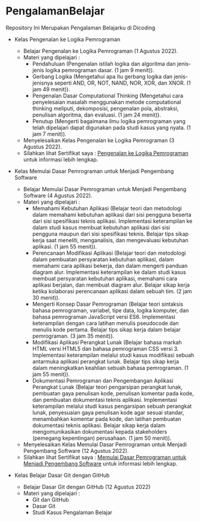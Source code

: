 # PengalamanBelajar
Repository Ini Merupakan Pengalaman Belajarku di Dicoding 

- Kelas Pengenalan ke Logika Pemrograman
  - Belajar Pengenalan ke Logika Pemrograman (1 Agustus 2022).
  - Materi yang dipelajari :
    * Pendahuluan (Pengenalan istilah logika dan algoritma dan jenis-jenis logika pemrograman dasar. (1 jam 9 menit)).
    * Gerbang Logika (Mengetahui apa itu gerbang logika dan jenis-jenisnya seperti AND, OR, NOT, NAND, NOR, XOR, dan XNOR. (1 jam 49 menit)).
    * Pengenalan Dasar Computational Thinking (Mengetahui cara penyelesaian masalah menggunakan metode computational thinking meliputi,
      dekomposisi, pengenalan pola, abstraksi, penulisan algoritma, dan evaluasi. (1 jam 24 menit)).
    * Penutup (Mengerti bagaimana ilmu logika pemrograman yang telah dipelajari dapat digunakan pada studi kasus yang nyata. (1 jam 7 menit)).
  - Menyelesaikan Kelas Pengenalan ke Logika Pemrograman (3 Agustus 2022).
  - Silahkan lihat Sertifikat saya : [Pengenalan ke Logika Pemrograman](https://www.dicoding.com/certificates/1RXYMD5DQXVM) untuk informasi lebih lengkap.

- Kelas Memulai Dasar Pemrograman untuk Menjadi Pengembang Software
  - Belajar Memulai Dasar Pemrograman untuk Menjadi Pengembang Software (4 Agustus 2022).
  - Materi yang dipelajari :
    * Memahami Kebutuhan Aplikasi (Belajar teori dan metodologi dalam memahami kebutuhan aplikasi dari sisi pengguna beserta dari sisi spesifikasi teknis
      aplikasi. Implementasi keterampilan ke dalam studi kasus membuat kebutuhan aplikasi dari sisi pengguna maupun dari sisi spesifikasi teknis. Belajar tips
      sikap kerja saat meneliti, menganalisis, dan mengevaluasi kebutuhan aplikasi. (1 jam 55 menit)).
    * Perencanaan Modifikasi Aplikasi (Belajar teori dan metodologi dalam pembuatan persyaratan kebutuhan aplikasi, dalam memahami cara aplikasi
      bekerja, dan dalam mengerti panduan diagram alur. Implementasi keterampilan ke dalam studi kasus membuat persyaratan kebutuhan aplikasi, memahami cara aplikasi           berjalan, dan membuat diagram alur. Belajar sikap kerja ketika kolaborasi perencanaan aplikasi dalam sebuah tim. (2 jam 30
      menit)).
    * Mengerti Konsep Dasar Pemrograman (Belajar teori sintaksis bahasa pemrograman, variabel, tipe data, logika komputer, dan bahasa pemrograman
      JavaScript versi ES6. Implementasi keterampilan dengan cara latihan menulis pseudocode dan menulis kode pertama. Belajar tips sikap kerja dalam
      belajar pemrograman. (3 jam 35 menit)).
    * Modifikasi Aplikasi Perangkat Lunak (Belajar bahasa markah HTML versi HTML5 dan bahasa pemrograman CSS versi 3. Implementasi keterampilan
      melalui studi kasus modifikasi sebuah antarmuka aplikasi perangkat lunak. Belajar tips sikap kerja dalam meningkatkan keahlian sebuah bahasa
      pemrograman. (1 jam 55 menit)).
    * Dokumentasi Pemrograman dan Pengembangan Aplikasi Perangkat Lunak (Belajar teori pengarsipan perangkat lunak, pembuatan gaya penulisan
      kode, penulisan komentar pada kode, dan pembuatan dokumentasi teknis aplikasi. Implementasi keterampilan melalui studi kasus pengarsipan sebuah
      perangkat lunak, penyesuaian gaya penulisan kode agar sesuai standar, menambahkan komentar pada kode, dan latihan pembuatan dokumentasi
      teknis aplikasi. Belajar sikap kerja dalam mengomunikasikan dokumentasi kepada stakeholders (pemegang kepentingan) perusahaan. (1 jam 50 menit)).
  - Menyelesaikan Kelas Memulai Dasar Pemrograman untuk Menjadi Pengembang Software (12 Agustus 2022).
  - Silahkan lihat Sertifikat saya : [Memulai Dasar Pemrograman untuk Menjadi Pengembang Software](https://www.dicoding.com/certificates/2VX31M4WVZYQ) untuk informasi     lebih lengkap.

- Kelas Belajar Dasar Git dengan GitHub
  - Belajar Dasar Git dengan GitHub (12 Agustus 2022)
  - Materi yang dipelajari :
    * Git dan GitHub
    * Dasar Git
    * Studi Kasus Pengalaman Belajar
